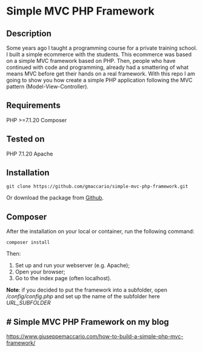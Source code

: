 # Simple MVC PHP Framework

## Description
Some years ago I taught a programming course for a private training school. I built a simple ecommerce with the students. This ecommerce was based on a simple MVC framework based on PHP. Then, people who have continued with code and programming, already had a smattering of what means MVC before get their hands on a real framework. With this repo I am going to show you how create a simple PHP application following the MVC pattern (Model-View-Controller). 

## Requirements
PHP >=7.1.20 
Composer

## Tested on 
PHP 7.1.20 Apache

## Installation
```
git clone https://github.com/gmaccario/simple-mvc-php-framework.git
```
Or download the package from [Github](https://github.com/gmaccario/simple-mvc-php-framework).

## Composer
After the installation on your local or container, run the following command:
```
composer install
```

Then:
1. Set up and run your webserver (e.g. Apache);
2. Open your browser;
3. Go to the index page (often localhost).

**Note**: if you decided to put the framework into a subfolder, open */config/config.php* and set up the name of the subfolder here *URL_SUBFOLDER*

## # Simple MVC PHP Framework on my blog
https://www.giuseppemaccario.com/how-to-build-a-simple-php-mvc-framework/
